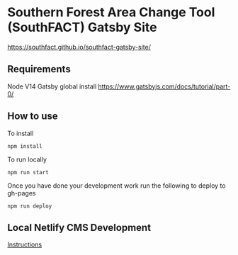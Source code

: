 # Southern Forest Area Change Tool (SouthFACT) Gatsby Site

https://southfact.github.io/southfact-gatsby-site/

## Requirements
Node V14
Gatsby global install https://www.gatsbyjs.com/docs/tutorial/part-0/

## How to use
To install
```
npm install
```

To run locally
```
npm run start
```

Once you have done your development work run the following to deploy to gh-pages
```
npm run deploy
```

## Local Netlify CMS Development
[Instructions](https://www.netlifycms.org/docs/beta-features/#working-with-a-local-git-repository)
